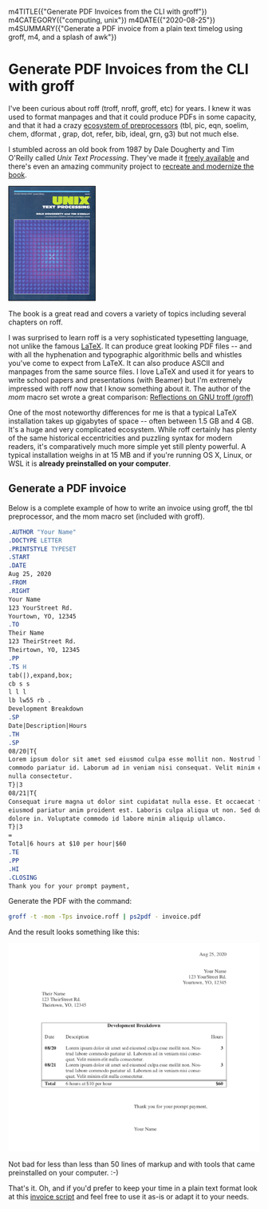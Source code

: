 m4TITLE({"Generate PDF Invoices from the CLI with groff"})
m4CATEGORY({"computing, unix"})
m4DATE({"2020-08-25"})
m4SUMMARY({"Generate a PDF invoice from a plain text timelog using groff, m4, and a splash of awk"})

# Generate PDF Invoices from the CLI with groff

I've been curious about roff (troff, nroff, groff, etc) for years. I knew it
was used to format manpages and that it could produce PDFs in some capacity,
and that it had a crazy [ecosystem of
preprocessors](https://troff.org/prog.html) (tbl, pic, eqn, soelim, chem,
dformat , grap, dot, refer, bib, ideal, grn, g3) but not much else.

I stumbled across an old book from 1987 by Dale Dougherty and Tim O'Reilly
called _Unix Text Processing_. They've made it [freely
available](https://www.oreilly.com/openbook/utp/) and there's even an amazing
community project to [recreate and modernize the
book](http://home.windstream.net/kollar/utp/).

![Unix Text Processing cover](./unixtextprocess_s.gif)

The book is a great read and covers a variety of topics including several
chapters on roff.

I was surprised to learn roff is a very sophisticated typesetting language, not
unlike the famous [LaTeX](https://en.wikipedia.org/wiki/LaTeX). It can produce
great looking PDF files -- and with all the hyphenation and typographic
algorithmic bells and whistles you've come to expect from LaTeX. It can also
produce ASCII and manpages from the same source files. I love LaTeX and used it
for years to write school papers and presentations (with Beamer) but I'm
extremely impressed with roff now that I know something about it. The author
of the _mom_ macro set wrote a great comparison: [Reflections on GNU troff
(groff)](https://www.schaffter.ca/mom/mom-03.html)

One of the most noteworthy differences for me is that a typical LaTeX
installation takes up gigabytes of space -- often between 1.5 GB and 4 GB. It's
a huge and very complicated ecosystem. While roff certainly has plenty of the
same historical eccentricities and puzzling syntax for modern readers, it's
comparatively much more simple yet still plenty powerful. A typical
installation weighs in at 15 MB and if you're running OS X, Linux, or WSL it is
**already preinstalled on your computer**.

## Generate a PDF invoice

Below is a complete example of how to write an invoice using groff, the tbl
preprocessor, and the mom macro set (included with groff).

```roff
.AUTHOR "Your Name"
.DOCTYPE LETTER
.PRINTSTYLE TYPESET
.START
.DATE
Aug 25, 2020
.FROM
.RIGHT
Your Name
123 YourStreet Rd.
Yourtown, YO, 12345
.TO
Their Name
123 TheirStreet Rd.
Theirtown, YO, 12345
.PP
.TS H
tab(|),expand,box;
cb s s
l l l
lb lw55 rb .
Development Breakdown
.SP
Date|Description|Hours
.TH
.SP
08/20|T{
Lorem ipsum dolor sit amet sed eiusmod culpa esse mollit non. Nostrud labore
commodo pariatur id. Laborum ad in veniam nisi consequat. Velit minim elit
nulla consectetur.
T}|3
08/21|T{
Consequat irure magna ut dolor sint cupidatat nulla esse. Et occaecat fugiat ad
eiusmod pariatur anim proident est. Laboris culpa aliqua ut non. Sed duis nisi
dolore in. Voluptate commodo id labore minim aliquip ullamco.
T}|3
=
Total|6 hours at $10 per hour|$60
.TE
.PP
.HI
.CLOSING
Thank you for your prompt payment,
```

Generate the PDF with the command:

```sh
groff -t -mom -Tps invoice.roff | ps2pdf - invoice.pdf
```

And the result looks something like this:

![Example PDF output from roff](./invoice.png)

Not bad for less than less than 50 lines of markup and with tools that came
preinstalled on your computer. :-)

That's it. Oh, and if you'd prefer to keep your time in a plain text format
look at this [invoice
script](https://github.com/whiteinge/dotfiles/blob/d6a9b0b5c40ea5dbb8aefd98f434f941b5d3f447/bin/invoice)
and feel free to use it as-is or adapt it to your needs.
